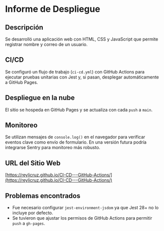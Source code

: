 # Informe de Despliegue

## Descripción
Se desarrolló una aplicación web con HTML, CSS y JavaScript que permite registrar nombre y correo de un usuario.

## CI/CD
Se configuró un flujo de trabajo (`ci-cd.yml`) con GitHub Actions para ejecutar pruebas unitarias con Jest y, si pasan, desplegar automáticamente a GitHub Pages.

## Despliegue en la nube
El sitio se hospeda en GitHub Pages y se actualiza con cada `push` a `main`.

## Monitoreo
Se utilizan mensajes de `console.log()` en el navegador para verificar eventos clave como envío de formulario. En una versión futura podría integrarse Sentry para monitoreo más robusto.

## URL del Sitio Web
[https://reylicruz.github.io/CI-CD---GitHub-Actions/](https://reylicruz.github.io/CI-CD---GitHub-Actions/)

## Problemas encontrados
- Fue necesario configurar `jest-environment-jsdom` ya que Jest 28+ no lo incluye por defecto.
- Se tuvieron que ajustar los permisos de GitHub Actions para permitir `push` a `gh-pages`.

